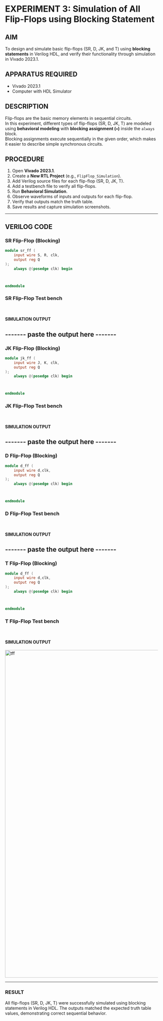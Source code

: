 # EXPERIMENT 3: Simulation of All Flip-Flops using Blocking Statement

## AIM
To design and simulate basic flip-flops (SR, D, JK, and T) using **blocking statements** in Verilog HDL, and verify their functionality through simulation in Vivado 2023.1.

## APPARATUS REQUIRED
- Vivado 2023.1
- Computer with HDL Simulator

## DESCRIPTION
Flip-flops are the basic memory elements in sequential circuits.  
In this experiment, different types of flip-flops (SR, D, JK, T) are modeled using **behavioral modeling** with **blocking assignment (`=`)** inside the `always` block.  
Blocking assignments execute sequentially in the given order, which makes it easier to describe simple synchronous circuits.

## PROCEDURE
1. Open **Vivado 2023.1**.  
2. Create a **New RTL Project** (e.g., `FlipFlop_Simulation`).  
3. Add Verilog source files for each flip-flop (SR, D, JK, T).  
4. Add a testbench file to verify all flip-flops.  
5. Run **Behavioral Simulation**.  
6. Observe waveforms of inputs and outputs for each flip-flop.  
7. Verify that outputs match the truth table.  
8. Save results and capture simulation screenshots.

---

## VERILOG CODE

### SR Flip-Flop (Blocking)
```verilog
module sr_ff (
    input wire S, R, clk,
    output reg Q
);
    always @(posedge clk) begin



endmodule
```
### SR Flip-Flop Test bench 
```verilog



```
#### SIMULATION OUTPUT

------- paste the output here -------
---

### JK Flip-Flop (Blocking)
```verilog
module jk_ff (
    input wire J, K, clk,
    output reg Q
);
    always @(posedge clk) begin



endmodule
```
### JK Flip-Flop Test bench 
```verilog



```
#### SIMULATION OUTPUT

------- paste the output here -------
---
### D Flip-Flop (Blocking)
```verilog
module d_ff (
    input wire d,clk,
    output reg Q
);
    always @(posedge clk) begin



endmodule
```
### D Flip-Flop Test bench 
```verilog



```

#### SIMULATION OUTPUT

------- paste the output here -------
---
### T Flip-Flop (Blocking)
```verilog
module d_ff (
    input wire d,clk,
    output reg Q
);
    always @(posedge clk) begin



endmodule
```
### T Flip-Flop Test bench 
```verilog



```

#### SIMULATION OUTPUT

<img width="1920" height="1080" alt="tff" src="https://github.com/user-attachments/assets/c613c4ac-ab76-46b5-af17-abc0e697fab3" />


---

### RESULT

All flip-flops (SR, D, JK, T) were successfully simulated using blocking statements in Verilog HDL.
The outputs matched the expected truth table values, demonstrating correct sequential behavior.
